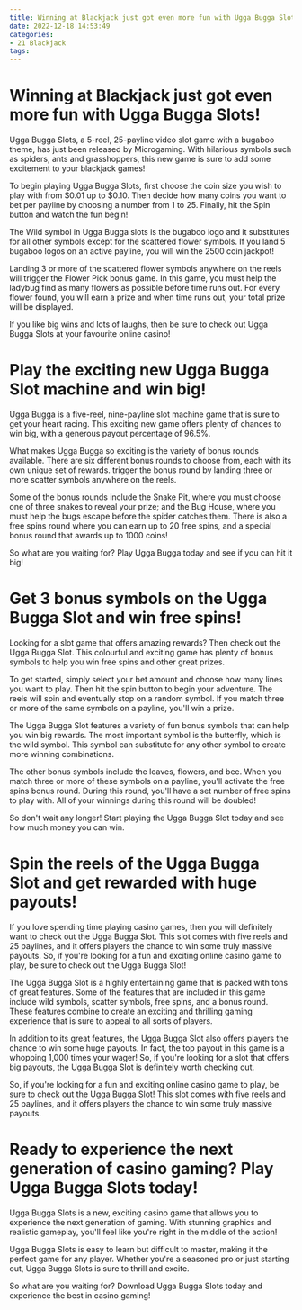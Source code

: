 ```yaml
---
title: Winning at Blackjack just got even more fun with Ugga Bugga Slots!
date: 2022-12-18 14:53:49
categories:
- 21 Blackjack
tags:
---
```



#  Winning at Blackjack just got even more fun with Ugga Bugga Slots!

Ugga Bugga Slots, a 5-reel, 25-payline video slot game with a bugaboo theme, has just been released by Microgaming. With hilarious symbols such as spiders, ants and grasshoppers, this new game is sure to add some excitement to your blackjack games!

To begin playing Ugga Bugga Slots, first choose the coin size you wish to play with from $0.01 up to $0.10. Then decide how many coins you want to bet per payline by choosing a number from 1 to 25. Finally, hit the Spin button and watch the fun begin!

The Wild symbol in Ugga Bugga slots is the bugaboo logo and it substitutes for all other symbols except for the scattered flower symbols. If you land 5 bugaboo logos on an active payline, you will win the 2500 coin jackpot!

Landing 3 or more of the scattered flower symbols anywhere on the reels will trigger the Flower Pick bonus game. In this game, you must help the ladybug find as many flowers as possible before time runs out. For every flower found, you will earn a prize and when time runs out, your total prize will be displayed.

If you like big wins and lots of laughs, then be sure to check out Ugga Bugga Slots at your favourite online casino!

#  Play the exciting new Ugga Bugga Slot machine and win big!

Ugga Bugga is a five-reel, nine-payline slot machine game that is sure to get your heart racing. This exciting new game offers plenty of chances to win big, with a generous payout percentage of 96.5%.

What makes Ugga Bugga so exciting is the variety of bonus rounds available. There are six different bonus rounds to choose from, each with its own unique set of rewards. trigger the bonus round by landing three or more scatter symbols anywhere on the reels.

Some of the bonus rounds include the Snake Pit, where you must choose one of three snakes to reveal your prize; and the Bug House, where you must help the bugs escape before the spider catches them. There is also a free spins round where you can earn up to 20 free spins, and a special bonus round that awards up to 1000 coins!

So what are you waiting for? Play Ugga Bugga today and see if you can hit it big!

#  Get 3 bonus symbols on the Ugga Bugga Slot and win free spins!

Looking for a slot game that offers amazing rewards? Then check out the Ugga Bugga Slot. This colourful and exciting game has plenty of bonus symbols to help you win free spins and other great prizes.

To get started, simply select your bet amount and choose how many lines you want to play. Then hit the spin button to begin your adventure. The reels will spin and eventually stop on a random symbol. If you match three or more of the same symbols on a payline, you'll win a prize.

The Ugga Bugga Slot features a variety of fun bonus symbols that can help you win big rewards. The most important symbol is the butterfly, which is the wild symbol. This symbol can substitute for any other symbol to create more winning combinations.

The other bonus symbols include the leaves, flowers, and bee. When you match three or more of these symbols on a payline, you'll activate the free spins bonus round. During this round, you'll have a set number of free spins to play with. All of your winnings during this round will be doubled!

So don't wait any longer! Start playing the Ugga Bugga Slot today and see how much money you can win.

#  Spin the reels of the Ugga Bugga Slot and get rewarded with huge payouts!

If you love spending time playing casino games, then you will definitely want to check out the Ugga Bugga Slot. This slot comes with five reels and 25 paylines, and it offers players the chance to win some truly massive payouts. So, if you're looking for a fun and exciting online casino game to play, be sure to check out the Ugga Bugga Slot!

The Ugga Bugga Slot is a highly entertaining game that is packed with tons of great features. Some of the features that are included in this game include wild symbols, scatter symbols, free spins, and a bonus round. These features combine to create an exciting and thrilling gaming experience that is sure to appeal to all sorts of players.

In addition to its great features, the Ugga Bugga Slot also offers players the chance to win some huge payouts. In fact, the top payout in this game is a whopping 1,000 times your wager! So, if you're looking for a slot that offers big payouts, the Ugga Bugga Slot is definitely worth checking out.

So, if you're looking for a fun and exciting online casino game to play, be sure to check out the Ugga Bugga Slot! This slot comes with five reels and 25 paylines, and it offers players the chance to win some truly massive payouts.

#  Ready to experience the next generation of casino gaming? Play Ugga Bugga Slots today!

Ugga Bugga Slots is a new, exciting casino game that allows you to experience the next generation of gaming. With stunning graphics and realistic gameplay, you'll feel like you're right in the middle of the action!

Ugga Bugga Slots is easy to learn but difficult to master, making it the perfect game for any player. Whether you're a seasoned pro or just starting out, Ugga Bugga Slots is sure to thrill and excite.

So what are you waiting for? Download Ugga Bugga Slots today and experience the best in casino gaming!